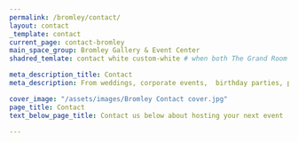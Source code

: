```yaml
---
permalink: /bromley/contact/
layout: contact
_template: contact
current_page: contact-bromley
main_space_group: Bromley Gallery & Event Center
shadred_temlate: contact white custom-white # when both The Grand Room & Event Spaces have same template

meta_description_title: Contact
meta_description: From weddings, corporate events,  birthday parties, private dinners and anything in between, ourimaginative and versatile spaces can be transformed for any occasion.

cover_image: "/assets/images/Bromley Contact cover.jpg"
page_title: Contact
text_below_page_title: Contact us below about hosting your next event

---
```



